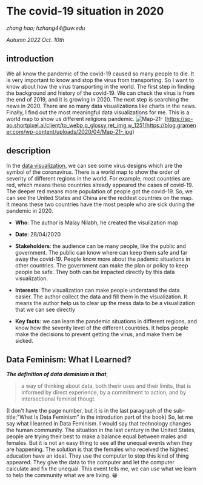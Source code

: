 # The covid-19 situation in 2020

_zhang hao; hzhang44@uw.edu_

_Autumn 2022 Oct. 10th_

## introduction 
We all know the pandemic of the covid-19 caused so many people to die. It is very important to know and stop the virus from transporting. So I want to know about how the virus transporting in the world. 
The first step in finding the background and history of the covid-19. We can check the virus is from the end of 2019, and it is growing in 2020. 
The next step is searching the news in 2020. There are so many data visualizations like charts in the news. 
Finally, I find out the most meaningful data visualizations for me. This is a world map to show us different religions pandemic. 
![Map-21-](https://user-images.githubusercontent.com/115127935/195003474-e1364cb5-88bd-4703-8650-7c00cf763b7a.jpg)
(https://sp-ao.shortpixel.ai/client/to_webp,q_glossy,ret_img,w_1251/https://blog.gramener.com/wp-content/uploads/2020/04/Map-21-.jpg)

## description
In the [data visualization](https://blog.gramener.com/visualizing-covid-19-spread-on-choropleth-map/), we can see some virus designs which are the symbol of the coronavirus. There is a world map to show the order of severity of different regions in the world. 
For example, most countries are red, which means these countries already appeared the cases of covid-19. The deeper red means more population of people got the covid-19. 
So, we can see the United States and China are the reddest countries on the map. It means these two countries have the most people who are sick during the pandemic in 2020. 

- **Who**: 
The author is Malay Nilabh, he created the visulization map 

- **Date**: 
28/04/2020

- **Stakeholders**: 
the audience can be many people, like the public and government.
The public can know where can keep them safe and far away the covid-19. People know more about the pademic situations in other countries.
The government can make the plan or policy to keep people be safe. 
They both can be impacted directly by this data visualization.

- **Interests**: 
The visualization can make people understand the data easier. The author collect the data and fill them in the visualization.
It means the author help us to clear up the mess data to be a visualization that we can see directly

- **Key facts**: 
we can learn the pandemic situations in different regions, and know how the severity level of the different countries.
It helps people make the decisions to prevent getting the virus, and make them be sicked. 

## Data Feminism: What I Learned?

***The definition of data deminism is that***, 
> a way of thinking about data, both therir uses and their limits, that is informed by direct experience, by a commitment to action, and by intersectional feminist thougt.

(I don't have the page number, but it is in the last paragraph of the sub-title;"What Is Data Feminism" in the introdution part of the book)
So, let me say what I learned in Data Feminism. I would say that technology changes the human community. 
The situation in the last century in the United States, people are trying their best to make a balance equal between males and females. 
But it is not an easy thing to see all the unequal events when they are happening. 
The solution is that the females who received the highest education have an ideal. They use the computer to stop this kind of thing appeared. 
They give the data to the computer and let the computer calculate and fix the unequal. 
This event tells me, we can use what we learn to help the community what we are living. 😀

